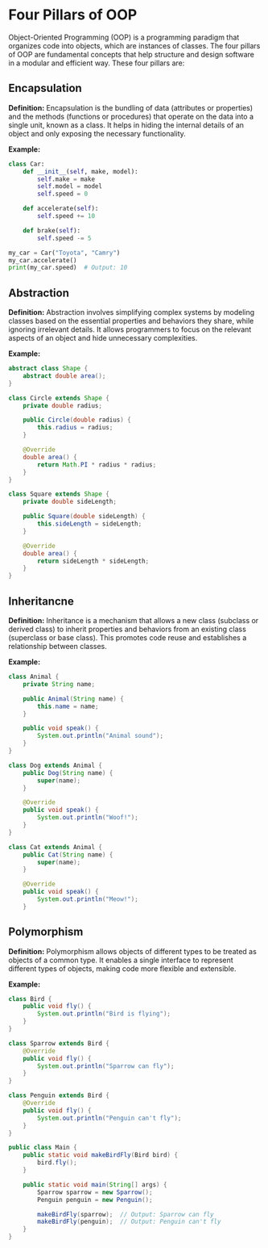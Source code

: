 # Four Pillars of OOP

Object-Oriented Programming (OOP) is a programming paradigm that organizes code into objects, which are instances of classes. The four pillars of OOP are fundamental concepts that help structure and design software in a modular and efficient way. These four pillars are:

## Encapsulation
**Definition:** Encapsulation is the bundling of data (attributes or properties) and the methods (functions or procedures) that operate on the data into a single unit, known as a class. It helps in hiding the internal details of an object and only exposing the necessary functionality.

**Example:**
```python
class Car:
    def __init__(self, make, model):
        self.make = make
        self.model = model
        self.speed = 0

    def accelerate(self):
        self.speed += 10

    def brake(self):
        self.speed -= 5

my_car = Car("Toyota", "Camry")
my_car.accelerate()
print(my_car.speed)  # Output: 10
```

## Abstraction

**Definition:**
Abstraction involves simplifying complex systems by modeling classes based on the essential properties and behaviors they share, while ignoring irrelevant details. It allows programmers to focus on the relevant aspects of an object and hide unnecessary complexities.

**Example:**
```java
abstract class Shape {
    abstract double area();
}

class Circle extends Shape {
    private double radius;

    public Circle(double radius) {
        this.radius = radius;
    }

    @Override
    double area() {
        return Math.PI * radius * radius;
    }
}

class Square extends Shape {
    private double sideLength;

    public Square(double sideLength) {
        this.sideLength = sideLength;
    }

    @Override
    double area() {
        return sideLength * sideLength;
    }
}

```

## Inheritancne

**Definition:**
Inheritance is a mechanism that allows a new class (subclass or derived class) to inherit properties and behaviors from an existing class (superclass or base class). This promotes code reuse and establishes a relationship between classes.

**Example:**
```java
class Animal {
    private String name;

    public Animal(String name) {
        this.name = name;
    }

    public void speak() {
        System.out.println("Animal sound");
    }
}

class Dog extends Animal {
    public Dog(String name) {
        super(name);
    }

    @Override
    public void speak() {
        System.out.println("Woof!");
    }
}

class Cat extends Animal {
    public Cat(String name) {
        super(name);
    }

    @Override
    public void speak() {
        System.out.println("Meow!");
    }

```

## Polymorphism

**Definition:** 
Polymorphism allows objects of different types to be treated as objects of a common type. It enables a single interface to represent different types of objects, making code more flexible and extensible.

**Example:**

```java
class Bird {
    public void fly() {
        System.out.println("Bird is flying");
    }
}

class Sparrow extends Bird {
    @Override
    public void fly() {
        System.out.println("Sparrow can fly");
    }
}

class Penguin extends Bird {
    @Override
    public void fly() {
        System.out.println("Penguin can't fly");
    }
}

public class Main {
    public static void makeBirdFly(Bird bird) {
        bird.fly();
    }

    public static void main(String[] args) {
        Sparrow sparrow = new Sparrow();
        Penguin penguin = new Penguin();

        makeBirdFly(sparrow);  // Output: Sparrow can fly
        makeBirdFly(penguin);  // Output: Penguin can't fly
    }
}

```
